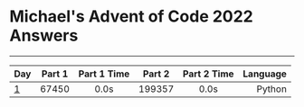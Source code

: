 # Michael's Advent of Code 2022 Answers
___

| Day             | Part 1        |Part 1 Time| Part 2  |Part 2 Time  |Language|
| --------------- |:-------------:|:---------:| :------:|:-----------:|-------:|
| [1](./day_1.py) | 67450         |0.0s       | 199357  |0.0s         |Python  |
